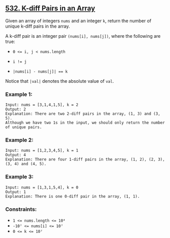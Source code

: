 ## [532. K-diff Pairs in an Array](https://leetcode.com/problems/k-diff-pairs-in-an-array/)

Given an array of integers `nums` and an integer `k`, return the number of unique k-diff pairs in the array.

A k-diff pair is an integer pair `(nums[i], nums[j])`, where the following are true:

- `0 <= i, j < nums.length`

- `i != j`

- `|nums[i] - nums[j]| == k`

Notice that `|val|` denotes the absolute value of `val`.

### Example 1:

```
Input: nums = [3,1,4,1,5], k = 2
Output: 2
Explanation: There are two 2-diff pairs in the array, (1, 3) and (3, 5).
Although we have two 1s in the input, we should only return the number of unique pairs.
```

### Example 2:

```
Input: nums = [1,2,3,4,5], k = 1
Output: 4
Explanation: There are four 1-diff pairs in the array, (1, 2), (2, 3), (3, 4) and (4, 5).
```

### Example 3:

```
Input: nums = [1,3,1,5,4], k = 0
Output: 1
Explanation: There is one 0-diff pair in the array, (1, 1).
```

### Constraints:

- `1 <= nums.length <= 10⁴`
- `-10⁷ <= nums[i] <= 10⁷`
- `0 <= k <= 10⁷`
